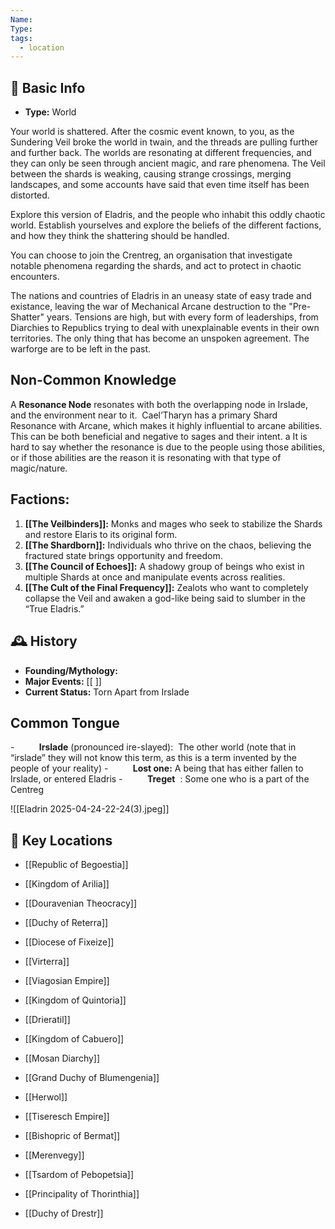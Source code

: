 ```yaml
---
Name: 
Type: 
tags:
  - location
---
```

## 📍 Basic Info 
- **Type:**  World

Your world is shattered. After the cosmic event known, to you, as the Sundering Veil broke the world in twain, and the threads are pulling further and further back. The worlds are resonating at different frequencies, and they can only be seen through ancient magic, and rare phenomena. The Veil between the shards is weaking, causing strange crossings, merging landscapes, and some accounts have said that even time itself has been distorted.

Explore this version of Eladris, and the people who inhabit this oddly chaotic world. Establish yourselves and explore the beliefs of the different factions, and how they think the shattering should be handled.

You can choose to join the Crentreg, an organisation that investigate notable phenomena regarding the shards, and act to protect in chaotic encounters.

The nations and countries of Eladris in an uneasy state of easy trade and existance, leaving the war of Mechanical Arcane destruction to the "Pre-Shatter" years. Tensions are high, but with every form of leaderships, from Diarchies to Republics trying to deal with unexplainable events in their own territories. The only thing that has become an unspoken agreement. The warforge are to be   left in the past.

## Non-Common Knowledge

A **Resonance Node** resonates with both the overlapping node in Irslade, and the environment near to it.  Cael’Tharyn has a primary Shard Resonance with Arcane, which makes it highly influential to arcane abilities. This can be both beneficial and negative to sages and their intent. a
It is hard to say whether the resonance is due to the people using those abilities, or if those abilities are the reason it is resonating with that type of magic/nature.
## **Factions:**

1. **[[The Veilbinders]]:** Monks and mages who seek to stabilize the Shards and restore Elaris to its original form.
2. **[[The Shardborn]]:** Individuals who thrive on the chaos, believing the fractured state brings opportunity and freedom.
3. **[[The Council of Echoes]]:** A shadowy group of beings who exist in multiple Shards at once and manipulate events across realities.
4. **[[The Cult of the Final Frequency]]:** Zealots who want to completely collapse the Veil and awaken a god-like being said to slumber in the “True Eladris.”


## 🕰️ History
- **Founding/Mythology:**  
- **Major Events:** [[ ]]  
- **Current Status:** Torn Apart from Irslade

## Common Tongue

-          **Irslade** (pronounced ire-slayed):  The other world (note that in “irslade” they will not know this term, as this is a term invented by the people of your reality)
-          **Lost one:** A being that has either fallen to Irslade, or entered Eladris
-          **Treget**  : Some one who is a part of the Centreg
 
![[Eladrin 2025-04-24-22-24(3).jpeg]]
## 🌟 Key Locations
- [[Republic of Begoestia]]
- [[Kingdom of Arilia]]
- [[Douravenian Theocracy]]
- [[Duchy of Reterra]]
- [[Diocese of Fixeize]]
- [[Virterra]]
- [[Viagosian Empire]]
- [[Kingdom of Quintoria]]
- [[Drieratil]]
- [[Kingdom of Cabuero]]
- [[Mosan Diarchy]]

- [[Grand Duchy of Blumengenia]]
- [[Herwol]]
- [[Tiseresch Empire]]
- [[Bishopric of Bermat]]
- [[Merenvegy]]
- [[Tsardom of Pebopetsia]]
- [[Principality of Thorinthia]]
- [[Duchy of Drestr]]
